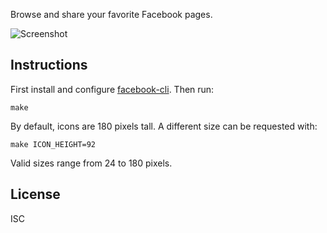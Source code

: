 Browse and share your favorite Facebook pages.

![Screenshot](https://raw.githubusercontent.com/specious/facebook-wall/master/screenshot.png)

## Instructions

First install and configure [facebook-cli](https://github.com/specious/facebook-cli). Then run:

```
make
```

By default, icons are 180 pixels tall. A different size can be requested with:

```
make ICON_HEIGHT=92
```

Valid sizes range from 24 to 180 pixels.

## License

ISC
